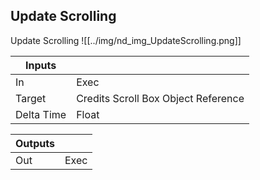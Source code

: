 ## Update Scrolling
Update Scrolling
![[../img/nd_img_UpdateScrolling.png]]

|Inputs||
|--|--|
| In | Exec |
| Target | Credits Scroll Box Object Reference |
| Delta Time | Float |

|Outputs||
|--|--|
| Out | Exec |
